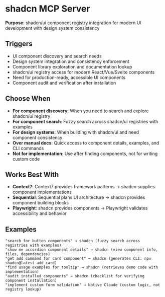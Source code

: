 # shadcn MCP Server

**Purpose**: shadcn/ui component registry integration for modern UI development with design system consistency

## Triggers
- UI component discovery and search needs
- Design system integration and consistency enforcement
- Component library exploration and documentation lookup
- shadcn/ui registry access for modern React/Vue/Svelte components
- Need for production-ready, accessible UI components
- Component audit and verification after installation

## Choose When
- **For component discovery**: When you need to search and explore shadcn/ui registry
- **For component search**: Fuzzy search across shadcn/ui registries with examples
- **For design systems**: When building with shadcn/ui and need component consistency
- **Over manual docs**: Quick access to component details, examples, and CLI commands
- **Not for implementation**: Use after finding components, not for writing custom code

## Works Best With
- **Context7**: Context7 provides framework patterns → shadcn supplies component implementations
- **Sequential**: Sequential plans UI architecture → shadcn provides component building blocks
- **Playwright**: shadcn provides components → Playwright validates accessibility and behavior

## Examples
```
"search for button components" → shadcn (fuzzy search across registries with examples)
"show me accordion component details" → shadcn (view component info, files, dependencies)
"get add command for card component" → shadcn (generates CLI: npx shadcn@latest add card)
"find usage examples for tooltip" → shadcn (retrieves demo code with implementation)
"audit installed components" → shadcn (checklist for verifying component installation)
"implement custom form validation" → Native Claude (custom logic, not registry lookup)
```
